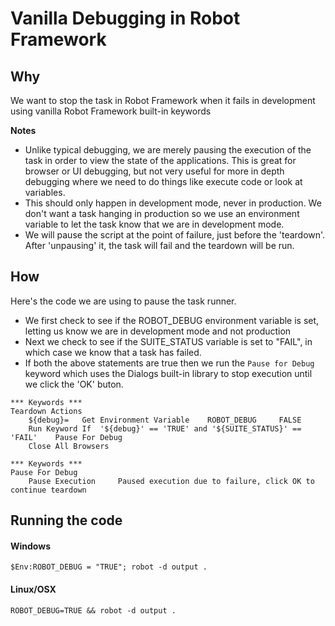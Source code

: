 # Vanilla Debugging in Robot Framework

## Why

We want to stop the task in Robot Framework when it fails in development using vanilla Robot Framework built-in keywords

__Notes__
- Unlike typical debugging, we are merely pausing the execution of the task in order to view the state of the applications. This is great for browser or UI debugging, but not very useful for more in depth debugging where we need to do things like execute code or look at variables.
- This should only happen in development mode, never in production. We don't want a task hanging in production so we use an environment variable to let the task know that we are in development mode.
- We will pause the script at the point of failure, just before the 'teardown'. After 'unpausing' it, the task will fail and the teardown will be run.

## How

Here's the code we are using to pause the task runner.

- We first check to see if the ROBOT_DEBUG environment variable is set, letting us know we are in development mode and not production
- Next we check to see if the SUITE_STATUS variable is set to "FAIL", in which case we know that a task has failed.
- If both the above statements are true then we run the `Pause for Debug` keyword which uses the Dialogs built-in library to stop execution until we click the 'OK' buton.

```
*** Keywords ***
Teardown Actions
    ${debug}=   Get Environment Variable    ROBOT_DEBUG     FALSE
    Run Keyword If  '${debug}' == 'TRUE' and '${SUITE_STATUS}' == 'FAIL'    Pause For Debug
    Close All Browsers

*** Keywords ***
Pause For Debug
    Pause Execution     Paused execution due to failure, click OK to continue teardown
```

## Running the code

#### Windows

`$Env:ROBOT_DEBUG = "TRUE"; robot -d output .`

#### Linux/OSX

`ROBOT_DEBUG=TRUE && robot -d output .`
